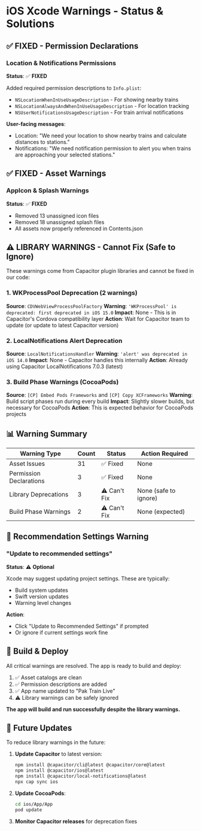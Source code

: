 # iOS Xcode Warnings - Status & Solutions

## ✅ **FIXED - Permission Declarations**

### Location & Notifications Permissions
**Status**: ✅ **FIXED**

Added required permission descriptions to `Info.plist`:
- `NSLocationWhenInUseUsageDescription` - For showing nearby trains
- `NSLocationAlwaysAndWhenInUseUsageDescription` - For location tracking
- `NSUserNotificationsUsageDescription` - For train arrival notifications

**User-facing messages**:
- Location: "We need your location to show nearby trains and calculate distances to stations."
- Notifications: "We need notification permission to alert you when trains are approaching your selected stations."

## ✅ **FIXED - Asset Warnings**

### AppIcon & Splash Warnings
**Status**: ✅ **FIXED**

- Removed 13 unassigned icon files
- Removed 18 unassigned splash files
- All assets now properly referenced in Contents.json

## ⚠️ **LIBRARY WARNINGS - Cannot Fix (Safe to Ignore)**

These warnings come from Capacitor plugin libraries and cannot be fixed in our code:

### 1. WKProcessPool Deprecation (2 warnings)
**Source**: `CDVWebViewProcessPoolFactory`
**Warning**: `'WKProcessPool' is deprecated: first deprecated in iOS 15.0`
**Impact**: None - This is in Capacitor's Cordova compatibility layer
**Action**: Wait for Capacitor team to update (or update to latest Capacitor version)

### 2. LocalNotifications Alert Deprecation
**Source**: `LocalNotificationsHandler`
**Warning**: `'alert' was deprecated in iOS 14.0`
**Impact**: None - Capacitor handles this internally
**Action**: Already using Capacitor LocalNotifications 7.0.3 (latest)

### 3. Build Phase Warnings (CocoaPods)
**Source**: `[CP] Embed Pods Frameworks` and `[CP] Copy XCFrameworks`
**Warning**: Build script phases run during every build
**Impact**: Slightly slower builds, but necessary for CocoaPods
**Action**: This is expected behavior for CocoaPods projects

## 📊 **Warning Summary**

| Warning Type | Count | Status | Action Required |
|-------------|-------|--------|-----------------|
| Asset Issues | 31 | ✅ Fixed | None |
| Permission Declarations | 3 | ✅ Fixed | None |
| Library Deprecations | 3 | ⚠️ Can't Fix | None (safe to ignore) |
| Build Phase Warnings | 2 | ⚠️ Can't Fix | None (expected) |

## 🎯 **Recommendation Settings Warning**

### "Update to recommended settings"
**Status**: ⚠️ **Optional**

Xcode may suggest updating project settings. These are typically:
- Build system updates
- Swift version updates
- Warning level changes

**Action**: 
- Click "Update to Recommended Settings" if prompted
- Or ignore if current settings work fine

## 🚀 **Build & Deploy**

All critical warnings are resolved. The app is ready to build and deploy:

1. ✅ Asset catalogs are clean
2. ✅ Permission descriptions are added
3. ✅ App name updated to "Pak Train Live"
4. ⚠️ Library warnings can be safely ignored

**The app will build and run successfully despite the library warnings.**

## 🔄 **Future Updates**

To reduce library warnings in the future:

1. **Update Capacitor** to latest version:
   ```bash
   npm install @capacitor/cli@latest @capacitor/core@latest
   npm install @capacitor/ios@latest
   npm install @capacitor/local-notifications@latest
   npx cap sync ios
   ```

2. **Update CocoaPods**:
   ```bash
   cd ios/App/App
   pod update
   ```

3. **Monitor Capacitor releases** for deprecation fixes

